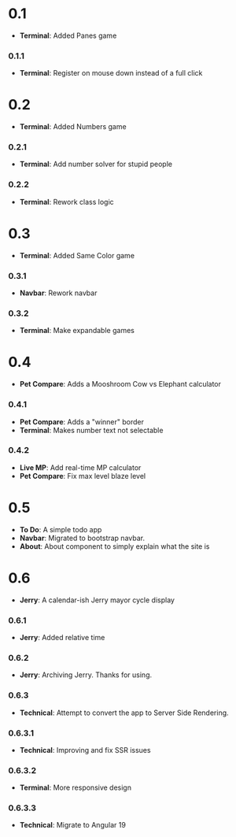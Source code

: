# 0.1
- **Terminal**: Added Panes game
### 0.1.1
- **Terminal**: Register on mouse down instead of a full click
# 0.2
- **Terminal**: Added Numbers game
### 0.2.1
- **Terminal**: Add number solver for stupid people
### 0.2.2
- **Terminal**: Rework class logic
# 0.3
- **Terminal**: Added Same Color game
### 0.3.1
- **Navbar**: Rework navbar
### 0.3.2
- **Terminal**: Make expandable games
# 0.4
- **Pet Compare**: Adds a Mooshroom Cow vs Elephant calculator 
### 0.4.1
- **Pet Compare**: Adds a "winner" border
- **Terminal**: Makes number text not selectable 
### 0.4.2
- **Live MP**: Add real-time MP calculator
- **Pet Compare**: Fix max level blaze level
# 0.5
- **To Do**: A simple todo app
- **Navbar**: Migrated to bootstrap navbar.
- **About**: About component to simply explain what the site is

# 0.6

- **Jerry**: A calendar-ish Jerry mayor cycle display

### 0.6.1

- **Jerry**: Added relative time

### 0.6.2

- **Jerry**:  Archiving Jerry. Thanks for using.

### 0.6.3

- **Technical**: Attempt to convert the app to Server Side Rendering.

### 0.6.3.1

- **Technical**: Improving and fix SSR issues

### 0.6.3.2

- **Terminal**: More responsive design

### 0.6.3.3

- **Technical**: Migrate to Angular 19
